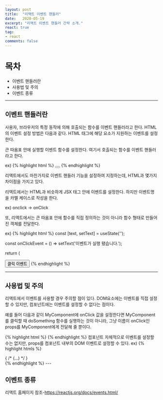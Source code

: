 ```yaml
---
layout: post
title:  "리액트 이벤트 핸들러"
date:   2020-05-19
excerpt: "리액트 이벤트 핸들러 간략 소개."
react: true
tag:
- react 
comments: false
---
```



# 목차
* 이벤트 핸들러란
* 사용법 및 주의
* 이벤트 종류

---


## 이벤트 핸들러란
사용자, 브라우저의 특정 동작에 의해 호출되는 함수를 이벤트 핸들러라고 한다.
HTML의 이벤트 설정 방법은 다음과 같다.
HTML 태그에 해당 요소가 지원하는 이벤트를 설정한다.

큰 따옴표 안에 실행할 이벤트 함수를 설정한다.
여기서 호출되는 함수를 이벤트 핸들러 라고 한다.

ex)
{% highlight html %}
<button onclick="eventFunction()">
</button>
{% endhighlight %}

리액트에서도 마찬가지로 이벤트 핸들러 기능을 설정하여 지정하는데,
HTML과 몇가지 차이점을 가지고 있다.

리액트에서는 HTML과 비슷하게 JSX 태그 안에 이벤트를 설정한다.
하지만 이벤트명을 카멜 케이스로 작성을 한다.

ex)
onclick -> onClick

또, 리액트에서는 큰 따옴표 안에 함수를 직접 정의하는 것이 아니라
함수 형태로 만들어진 객체를 전달한다.

ex)
{% highlight html %}
  const [text, setText] = useState('');

  const onClickEvent = () => setText('이벤트가 실행 됐습니다.');
 
  return (
    <div>
      <button onClick={onClickEvent}>클릭 이벤트</button>
{% endhighlight %}




---

## 사용법 및 주의
리액트에서 이벤트를 사용할 경우 주의할 점이 있다.
DOM요소에는 이벤트를 직접 설정할 수 있지만,
컴포넌트에는 이벤트를 설정할 수 없다는 점이다.

 예를 들어 다음과 같이 MyComponent에 onClick 값을 설정한다면 MyComponent를 클릭할 때 doSomething 함수를 실행하는 것이 아니라,
그냥 이름이 onClick인 props를 MyComponent에게 전달해 줄 뿐이다.

{% highlight html %}
<MyComponent onClick={doSomething}/>
{% endhighlight %}
컴포넌트 자체적으로 이벤트를 설정할 수는 없지만, props를 컴포넌트 내부의 DOM 이벤트로 설정할 수 있다.
ex)
{% highlight htmls %}
<div onClick={this.props.onClick}>
    { /* (...) */ }
</div>
{% endhighlight %}
---

## 이벤트 종류
리액트 홈페이지 참조-<https://reactjs.org/docs/events.html/>


